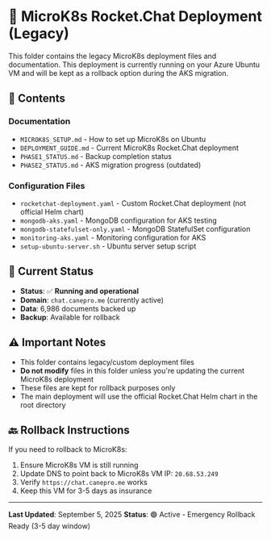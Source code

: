 # 🚀 MicroK8s Rocket.Chat Deployment (Legacy)

This folder contains the legacy MicroK8s deployment files and documentation. This deployment is currently running on your Azure Ubuntu VM and will be kept as a rollback option during the AKS migration.

## 📁 Contents

### Documentation
- `MICROK8S_SETUP.md` - How to set up MicroK8s on Ubuntu
- `DEPLOYMENT_GUIDE.md` - Current MicroK8s Rocket.Chat deployment
- `PHASE1_STATUS.md` - Backup completion status
- `PHASE2_STATUS.md` - AKS migration progress (outdated)

### Configuration Files
- `rocketchat-deployment.yaml` - Custom Rocket.Chat deployment (not official Helm chart)
- `mongodb-aks.yaml` - MongoDB configuration for AKS testing
- `mongodb-statefulset-only.yaml` - MongoDB StatefulSet configuration
- `monitoring-aks.yaml` - Monitoring configuration for AKS
- `setup-ubuntu-server.sh` - Ubuntu server setup script

## 🔄 Current Status

- **Status**: ✅ **Running and operational**
- **Domain**: `chat.canepro.me` (currently active)
- **Data**: 6,986 documents backed up
- **Backup**: Available for rollback

## ⚠️ Important Notes

- This folder contains legacy/custom deployment files
- **Do not modify** files in this folder unless you're updating the current MicroK8s deployment
- These files are kept for rollback purposes only
- The main deployment will use the official Rocket.Chat Helm chart in the root directory

## 🔙 Rollback Instructions

If you need to rollback to MicroK8s:

1. Ensure MicroK8s VM is still running
2. Update DNS to point back to MicroK8s VM IP: `20.68.53.249`
3. Verify `https://chat.canepro.me` works
4. Keep this VM for 3-5 days as insurance

---

**Last Updated**: September 5, 2025
**Status**: 🟢 Active - Emergency Rollback Ready (3-5 day window)
